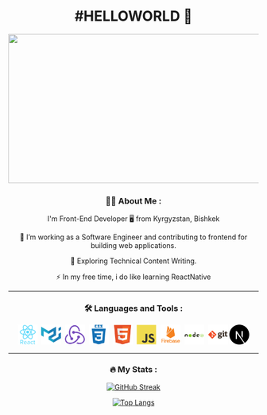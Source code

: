 <div id="header" align="center">
 <h1> #HELLOWORLD 👋 </h1>
</div>

<div id="body" align="center">
  <div>
  <img src="https://media.giphy.com/media/jTNG3RF6EwbkpD4LZx/giphy.gif" width="600" height="300"/>
</div>

### :man_technologist: About Me :
I'm Front-End Developer :desktop_computer: from Kyrgyzstan, Bishkek

:telescope: I’m working as a Software Engineer and contributing to frontend for building web applications.

:seedling: Exploring Technical Content Writing.

:zap: In my free time, i do like learning ReactNative 

---

### :hammer_and_wrench: Languages and Tools :

<div>
  <img src="https://github.com/devicons/devicon/blob/master/icons/react/react-original-wordmark.svg" title="React" alt="React" width="40" height="40"/>&nbsp;
  <img src="https://github.com/devicons/devicon/blob/master/icons/materialui/materialui-original.svg" title="Material UI" alt="Material UI" width="40" height="40"/>&nbsp;
  <img src="https://github.com/devicons/devicon/blob/master/icons/redux/redux-original.svg" title="Redux" alt="Redux " width="40" height="40"/>&nbsp;
  <img src="https://github.com/devicons/devicon/blob/master/icons/css3/css3-plain-wordmark.svg"  title="CSS3" alt="CSS" width="40" height="40"/>&nbsp;
  <img src="https://github.com/devicons/devicon/blob/master/icons/html5/html5-original.svg" title="HTML5" alt="HTML" width="40" height="40"/>&nbsp;
  <img src="https://github.com/devicons/devicon/blob/master/icons/javascript/javascript-original.svg" title="JavaScript" alt="JavaScript" width="40" height="40"/>&nbsp;
  <img src="https://github.com/devicons/devicon/blob/master/icons/firebase/firebase-plain-wordmark.svg" title="Firebase" alt="Firebase" width="40" height="40"/>&nbsp;
  <img src="https://github.com/devicons/devicon/blob/master/icons/nodejs/nodejs-original-wordmark.svg" title="NodeJS" alt="NodeJS" width="40" height="40"/>&nbsp;
  <img src="https://github.com/devicons/devicon/blob/master/icons/git/git-original-wordmark.svg" title="Git" **alt="Git" width="40" height="40"/>
  <img src="https://github.com/devicons/devicon/blob/master/icons/nextjs/nextjs-original.svg" title="Next.JS" **alt="NextJS" width="40" height="40"/>
</div>

---

### :fire: My Stats :

[![GitHub Streak](http://github-readme-streak-stats.herokuapp.com?user=alexpavlo&theme=dark&hide_border=true)](https://git.io/streak-stats)

[![Top Langs](https://github-readme-stats.vercel.app/api/top-langs/?username=alexpavlo&layout=compact&theme=vision-friendly-dark)](https://github.com/anuraghazra/github-readme-stats)

</div>
